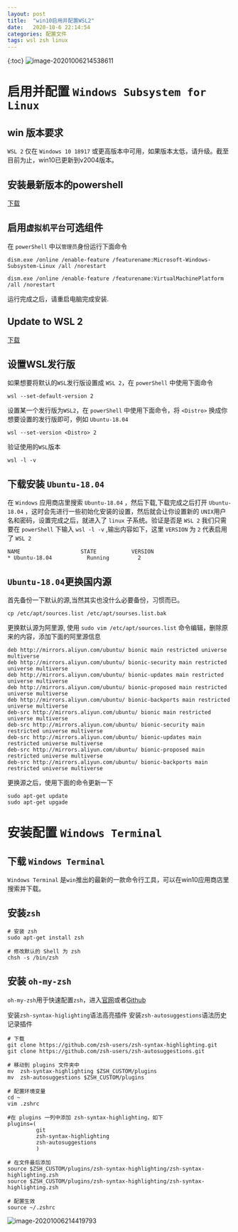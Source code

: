 ```yaml
---
layout: post
title:  "win10启用并配置WSL2"
date:   2020-10-6 22:14:54
categories: 配置文件 
tags: wsl zsh linux
---
```


{:toc}
![image-20201006214538611](https://gitee.com/tai-xiaopeng/image/raw/master/img/image-20201006214538611.png)

<!--more-->


# 启用并配置 `Windows Subsystem for Linux`

## win 版本要求

`WSL 2` 仅在 `Windows 10 18917` 或更高版本中可用，如果版本太低，请升级。截至目前为止，win10已更新到v2004版本。
## 安装最新版本的powershell  
[下载](https://i8.gs/mX655)

## 启用`虚拟机平台`可选组件

在 `powerShell` 中以`管理员`身份运行下面命令

```
dism.exe /online /enable-feature /featurename:Microsoft-Windows-Subsystem-Linux /all /norestart

dism.exe /online /enable-feature /featurename:VirtualMachinePlatform /all /norestart
```

运行完成之后，请重启电脑完成安装.











## Update to WSL 2
[下载](https://i8.gs/j1wC4)

## 设置WSL发行版

如果想要将默认的`WSL`发行版设置成 `WSL 2`，在 `powerShell` 中使用下面命令

```
wsl --set-default-version 2
```

设置某一个发行版为`WSL2`，在 `powerShell` 中使用下面命令，将 `<Distro>` 换成你想要设置的发行版即可，例如 `Ubuntu-18.04`

```
wsl --set-version <Distro> 2
```

验证使用的`WSL`版本

```
wsl -l -v
```

## 下载安装 `Ubuntu-18.04`

在 `Windows` 应用商店里搜索 `Ubuntu-18.04` ，然后下载,下载完成之后打开 `Ubuntu-18.04` ，这时会先进行一些初始化安装的设置，然后就会让你设置新的 `UNIX`用户名和密码，设置完成之后，就进入了 `linux` 子系统。验证是否是 `WSL 2` 我们只需要在 `powerShell` 下输入 `wsl -l -v` ,输出内容如下，这里 `VERSION` 为 `2` 代表启用了 `WSL 2`

```
NAME                   STATE           VERSION
* Ubuntu-18.04           Running         2
```

## `Ubuntu-18.04`更换国内源

首先备份一下默认的源,当然其实也没什么必要备份，习惯而已。
```
cp /etc/apt/sources.list /etc/apt/sourses.list.bak
```

更换默认源为阿里源, 使用 `sudo vim /etc/apt/sources.list` 命令编辑，删除原来的内容，添加下面的阿里源信息

```
deb http://mirrors.aliyun.com/ubuntu/ bionic main restricted universe multiverse
deb http://mirrors.aliyun.com/ubuntu/ bionic-security main restricted universe multiverse
deb http://mirrors.aliyun.com/ubuntu/ bionic-updates main restricted universe multiverse
deb http://mirrors.aliyun.com/ubuntu/ bionic-proposed main restricted universe multiverse
deb http://mirrors.aliyun.com/ubuntu/ bionic-backports main restricted universe multiverse
deb-src http://mirrors.aliyun.com/ubuntu/ bionic main restricted universe multiverse
deb-src http://mirrors.aliyun.com/ubuntu/ bionic-security main restricted universe multiverse
deb-src http://mirrors.aliyun.com/ubuntu/ bionic-updates main restricted universe multiverse
deb-src http://mirrors.aliyun.com/ubuntu/ bionic-proposed main restricted universe multiverse
deb-src http://mirrors.aliyun.com/ubuntu/ bionic-backports main restricted universe multiverse
```

更换源之后，使用下面的命令更新一下

```
sudo apt-get update
sudo apt-get upgade
```

# 安装配置 `Windows Terminal`

## 下载 `Windows Terminal`

`Windows Terminal` 是`win`推出的最新的一款命令行工具，可以在win10应用商店里搜索并下载。

## 安装`zsh`

```
# 安装 zsh
sudo apt-get install zsh

# 修改默认的 Shell 为 zsh
chsh -s /bin/zsh
```

## 安装 `oh-my-zsh`

`oh-my-zsh`用于快速配置`zsh`，进入[官网](https://ohmyz.sh/)或者[Github](https://github.com/ohmyzsh/ohmyzsh)


安装`zsh-syntax-higlighting`语法高亮插件
安装`zsh-autosuggestions`语法历史记录插件

```shell
# 下载
git clone https://github.com/zsh-users/zsh-syntax-highlighting.git
git clone https://github.com/zsh-users/zsh-autosuggestions.git

# 移动到 plugins 文件夹中
mv  zsh-syntax-highlighting $ZSH_CUSTOM/plugins
mv  zsh-autosuggestions $ZSH_CUSTOM/plugins

# 配置环境变量
cd ~
vim .zshrc

#在 plugins 一列中添加 zsh-syntax-highlighting，如下
plugins=(
         git
         zsh-syntax-highlighting
         zsh-autosuggestions
         )

# 在文件最后添加
source $ZSH_CUSTOM/plugins/zsh-syntax-highlighting/zsh-syntax-highlighting.zsh
source $ZSH_CUSTOM/plugins/zsh-syntax-highlighting/zsh-syntax-highlighting.zsh

# 配置生效
source ~/.zshrc
```
![image-20201006214419793](https://gitee.com/tai-xiaopeng/image/raw/master/img/image-20201006214419793.png)

